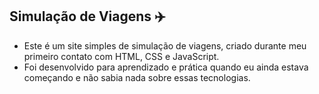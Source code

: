 ## Simulação de Viagens ✈️
- Este é um site simples de simulação de viagens, criado durante meu primeiro contato com HTML, CSS e JavaScript.
- Foi desenvolvido para aprendizado e prática quando eu ainda estava começando e não sabia nada sobre essas tecnologias.
